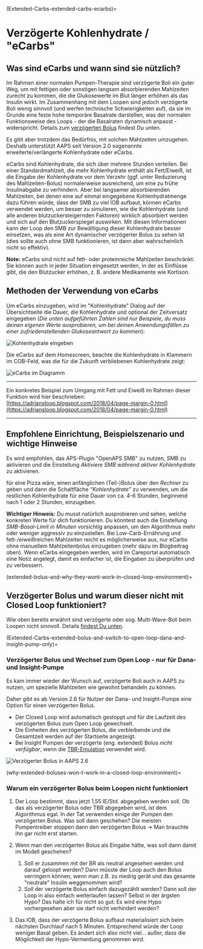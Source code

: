 (Extended-Carbs-extended-carbs-ecarbs)=
# Verzögerte Kohlenhydrate / "eCarbs"

## Was sind eCarbs und wann sind sie nützlich?

Im Rahmen einer normalen Pumpen-Therapie sind verzögerte Boli ein guter Weg, um mit fettigen oder sonstigen langsam absorbierenden Mahlzeiten zurecht zu kommen, die die Glukosewerte im Blut länger erhöhen als das Insulin wirkt. Im Zusammenhang mit dem Loopen sind jedoch verzögerte Boli wenig sinnvoll (und werfen technische Schwierigkeiten auf), da sie im Grunde eine feste hohe temporäre Basalrate darstellen, was der normalen Funktionsweise des Loops - der die Basalraten dynamisch anpasst - widerspricht. Details zum [verzögerten Bolus](#extended-bolus-and-why-they-wont-work-in-closed-loop-environment) findest Du unten.

Es gibt aber trotzdem das Bedürfnis, mit solchen Mahlzeiten umzugehen. Deshalb unterstützt AAPS seit Version 2.0 sogenannte erweiterte/verlängerte Kohlenhydrate oder eCarbs.

eCarbs sind Kohlenhydrate, die sich über mehrere Stunden verteilen. Bei einer Standardmahlzeit, die mehr Kohlenhydrate enthält als Fett/Eiweiß, ist die Eingabe der Kohlenhydrate vor dem Verzehr (ggf. unter Reduzierung des Mahlzeiten-Bolus) normalerweise ausreichend, um eine zu frühe Insulinabgabe zu verhindern.  Aber bei langsamer absorbierenden Mahlzeiten, bei denen eine auf einmal eingegebene Kohlenhydratmenge dazu führen würde, dass der SMB zu viel IOB aufbaut, können eCarbs verwendet werden, um besser zu simulieren, wie die Kohlenhydrate (und alle anderen blutzuckersteigernden Faktoren) wirklich absorbiert werden und sich auf den Blutzuckerspiegel auswirken. Mit diesen Informationen kann der Loop den SMB zur Bewältigung dieser Kohlenhydrate besser einsetzen, was als eine Art dynamischer verzögerter Bolus zu sehen ist (dies sollte auch ohne SMB funktionieren, ist dann aber wahrscheinlich nicht so effektiv).

**Note:** eCarbs sind nicht auf fett- oder proteinreiche Mahlzeiten beschränkt: Sie können auch in jeder Situation eingesetzt werden, in der es Einflüsse gibt, die den Blutzucker erhöhen, z. B. andere Medikamente wie Kortison.

## Methoden der Verwendung von eCarbs

Um eCarbs einzugeben, wird im "Kohlenhydrate" Dialog auf der Übersichtseite die Dauer, die Kohlenhydrate und optional der Zeitversatz eingegeben (*Die unten aufgeführten Zahlen sind nur Beispiele, du muss deinen eigenen Werte ausprobieren, um bei deinen Anwendungsfällen zu einer zufriedenstellenden Glukoseantwort zu kommen*):

![Kohlenhydrate eingeben](../images/eCarbs_Dialog.png)

Die eCarbs auf dem Homescreen, beachte die Kohlenhydrate in Klammern im COB-Feld, was die für die Zukunft verbliebenen Kohlenhydrate zeigt:

![eCarbs im Diagramm](../images/eCarbs_Graph.png)

______________________________________________________________________

Ein konkretes Beispiel zum Umgang mit Fett und Eiweiß im Rahmen dieser Funktion wird hier beschrieben: [https://adriansloop.blogspot.com/2018/04/page-margin-0.html](https://adriansloop.blogspot.com/2018/04/page-margin-0.html)

______________________________________________________________________

## Empfohlene Einrichtung, Beispielszenario und wichtige Hinweise

Es wird empfohlen, das APS-Plugin "OpenAPS SMB" zu nutzen, SMB zu aktivieren und die Einstellung *Aktiviere SMB während aktiver Kohlenhydrate* zu aktivieren.

für eine Pizza wäre, einen anfänglichen (Teil-)Bolus über den *Rechner* zu geben und dann die Schaltfläche *“Kohlenhydrate”* zu verwenden, um die restlichen Kohlenhydrate für eine Dauer von ca. 4-6 Stunden, beginnend nach 1 oder 2 Stunden, einzugeben.

**Wichtiger Hinweis:** Du musst natürlich ausprobieren und sehen, welche konkreten Werte für dich funktionieren. Du könntest auch die Einstellung *SMB-Basal-Limit in Minuten* vorsichtig anpassen, um den Algorithmus mehr oder weniger aggressiv zu einzustellen. Bei Low-Carb-Ernährung und fett-/eiweißreichen Mahlzeiten reicht es möglicherweise aus, nur eCarbs ohne manuellem Mahlzeitenbolus einzugeben (mehr dazu im Blogbeitrag oben). Wenn eCarbs eingegeben werden, wird im Careportal automatisch eine Notiz angelegt, damit es einfacher ist, die Eingaben zu überprüfen und zu verbessern.

(extended-bolus-and-why-they-wont-work-in-closed-loop-environment)=
## Verzögerter Bolus und warum dieser nicht mit Closed Loop funktioniert?

Wie oben bereits erwähnt sind verzögerte oder sog. Multi-Wave-Boli beim Loopen nicht sinnvoll. Details [findest Du unten](#why-extended-boluses-wont-work-in-a-closed-loop-environment).

(Extended-Carbs-extended-bolus-and-switch-to-open-loop-dana-and-insight-pump-only)=
### Verzögerter Bolus und Wechsel zum Open Loop - nur für Dana- und Insight-Pumpe

Es kam immer wieder der Wunsch auf, verzögerte Boli auch in AAPS zu nutzen, um spezielle Mahlzeiten wie gewohnt behandeln zu können.

Daher gibt es ab Version 2.6 für Nutzer der Dana- und Insight-Pumpe eine Option für einen verzögerten Bolus.

- Der Closed Loop wird automatisch gestoppt und für die Laufzeit des verzögerten Bolus zum Open Loop gewechselt.
- Die Einheiten des verzögerten Bolus, die verbleibende und die Gesamtzeit werden auf der Startseite angezeigt.
- Bei Insight Pumpen der verzögerte (eng. extended) Bolus *nicht verfügbar*, wenn die [TBR-Emulation](#Accu-Chek-Insight-Pump-settings-in-aaps) verwendet wird.

![Verzögerter Bolus in AAPS 2.6](../images/ExtendedBolus2_6.png)

(why-extended-boluses-won-t-work-in-a-closed-loop-environment)=
### Warum ein verzögerter Bolus beim Loopen nicht funktioniert

1. Der Loop bestimmt, dass jetzt 1,55 IE/Std. abgegeben werden soll. Ob das als verzögerter Bolus oder TBR abgegeben wird, ist dem Algorithmus egal. In der Tat verwenden einige der Pumpen den verzögerten Bolus. Was soll dann geschehen? Die meisten Pumpentreiber stoppen dann den verzögerten Bolus -> Man brauchte ihn gar nicht erst starten.

2. Wenn man den verzögerten Bolus als Eingabe hätte, was soll dann damit im Modell geschehen?

   1. Soll er zusammen mit der BR als neutral angesehen werden und darauf geloopt werden? Dann müsste der Loop auch den Bolus verringern können, wenn man z.B. zu niedrig gerät und das gesamte "neutrale" Insulin weggenommen wird?
   2. Soll der verzögerte Bolus einfach dazugezählt werden? Dann soll der Loop in also einfach weiterlaufen lassen? Selbst in der ärgsten Hypo? Das halte ich für nicht so gut: Es wird eine Hypo vorhergesehen aber sie darf nicht verhindert werden?

3. Das IOB, dass der verzögerte Bolus aufbaut materialisiert sich beim nächsten Durchlauf nach 5 Minuten. Entsprechend würde der Loop weniger Basal geben. Es ändert sich also nicht viel... außer, dass die Möglichkeit der Hypo-Vermeidung genommen wird.
